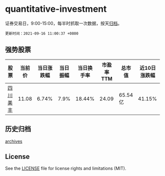 # quantitative-investment

证券交易日，9:00-15:00，每半时抓取一次数据，按天[归档](archives)。

`更新时间：2021-09-16 11:00:37 +0800`

## 强势股票

|股票|当前价|当日涨跌幅|当日振幅|当日换手率|市盈率TTM|总市值|近10日涨跌幅|
|----|----|----|----|----|----|----|----|
|[四川美丰](https://xueqiu.com/S/SZ000731)|11.08|6.74%|7.9%|18.44%|24.09|65.54亿|41.15%|

## 历史归档

[archives](archives)

## License

See the [LICENSE](LICENSE) file for license rights and limitations (MIT).